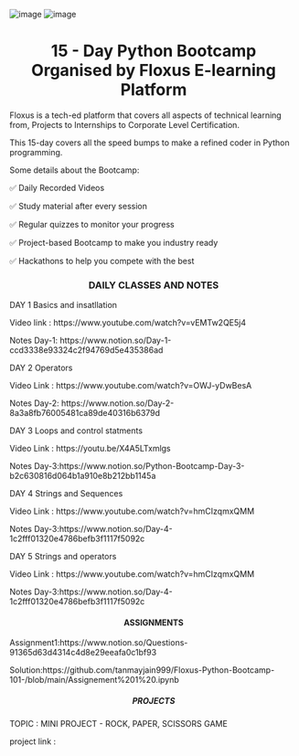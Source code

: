 
![image](https://user-images.githubusercontent.com/84551574/123964931-99672c80-d9d1-11eb-957b-d5293415b312.png)
![image](https://user-images.githubusercontent.com/84551574/123964984-a6841b80-d9d1-11eb-839b-ee1db32ff2fc.png)

 <h1 align="center"> 15 - Day Python Bootcamp Organised by Floxus E-learning Platform </h1>

Floxus is a tech-ed platform that covers all aspects of technical learning from, Projects to Internships to Corporate Level Certification.

This 15-day covers all the speed bumps to make  a refined coder in Python programming.

Some details about the Bootcamp:

<p>✅ Daily Recorded Videos</p>
<p>✅ Study material after every session</p>
<p>✅ Regular quizzes to monitor your progress</p>
<p>✅ Project-based Bootcamp to make you industry ready</p>
<p>✅ Hackathons to help you compete with the best</p>

<h3 align="center" > DAILY CLASSES AND NOTES   </h3> 
<p> DAY 1 Basics and insatllation</p> 
Video link : https://www.youtube.com/watch?v=vEMTw2QE5j4 
<p>Notes Day-1: https://www.notion.so/Day-1-ccd3338e93324c2f94769d5e435386ad</p>
<p> DAY 2 Operators  </p>
Video Link : https://www.youtube.com/watch?v=OWJ-yDwBesA
<p>Notes Day-2: https://www.notion.so/Day-2-8a3a8fb76005481ca89de40316b6379d</p>
<p> DAY 3  Loops and control statments   </p>
Video Link : https://youtu.be/X4A5LTxmlgs
<p>Notes Day-3:https://www.notion.so/Python-Bootcamp-Day-3-b2c630816d064b1a910e8b212bb1145a </p>
<p> DAY 4 Strings and Sequences  </p>
Video Link : https://www.youtube.com/watch?v=hmCIzqmxQMM
<p>Notes Day-3:https://www.notion.so/Day-4-1c2fff01320e4786befb3f1117f5092c</p>
<p> DAY 5 Strings and operators  </p>
Video Link : https://www.youtube.com/watch?v=hmCIzqmxQMM
<p>Notes Day-3:https://www.notion.so/Day-4-1c2fff01320e4786befb3f1117f5092c</p>

<h4 align="center" > ASSIGNMENTS  </h4> 
<p> Assignment1:https://www.notion.so/Questions-91365d63d4314c4d8e29eeafa0c1bf93 </P>
Solution:https://github.com/tanmayjain999/Floxus-Python-Bootcamp-101-/blob/main/Assignement%201%20.ipynb

<h5 align="center" > PROJECTS   </h5> 
<p> TOPIC : MINI PROJECT - ROCK, PAPER, SCISSORS GAME </P>
project link : 
